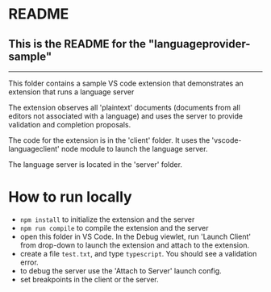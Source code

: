 # README
## This is the README for the "languageprovider-sample"
-------------------

This folder contains a sample VS code extension that demonstrates an extension that runs a language server

The extension observes all 'plaintext' documents (documents from all editors not associated with a language)
and uses the server to provide validation and completion proposals.

The code for the extension is in the 'client' folder. It uses the 'vscode-languageclient' node module to launch the language server.

The language server is located in the 'server' folder.


# How to run locally
* `npm install` to initialize the extension and the server
* `npm run compile` to compile the extension and the server
* open this folder in VS Code. In the Debug viewlet, run 'Launch Client' from drop-down to launch the extension and attach to the extension.
* create a file `test.txt`, and type `typescript`. You should see a validation error.
* to debug the server use the 'Attach to Server' launch config.
* set breakpoints in the client or the server.